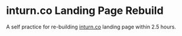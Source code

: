 # inturn.co Landing Page Rebuild
A self practice for re-building [inturn.co](http://inturn.co/) landing page within 2.5 hours.
